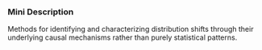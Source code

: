 ### Mini Description

Methods for identifying and characterizing distribution shifts through their underlying causal mechanisms rather than purely statistical patterns.

